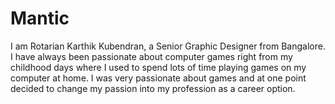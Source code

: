 # Mantic
I am Rotarian Karthik Kubendran, a Senior Graphic Designer from Bangalore. I have always been passionate about computer games right from my childhood days where I used to spend lots of time playing games on my computer at home. I was very passionate about games and at one point decided to change my passion into my profession as a career option.
